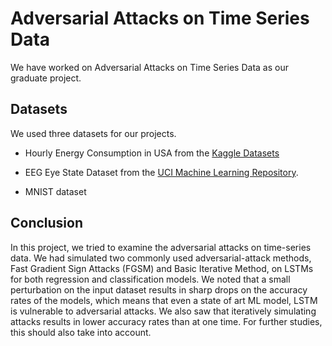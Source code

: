 # Adversarial Attacks on Time Series Data

We have worked on Adversarial Attacks on Time Series Data as our graduate project.

## Datasets 
We used three datasets for our projects.

* Hourly Energy Consumption in USA from the [Kaggle Datasets](https://www.kaggle.com/robikscube/hourly-energy-consumption)

* EEG Eye State Dataset from the [UCI Machine Learning Repository](http://archive.ics.uci.edu/ml/datasets/EEG+Eye+State).

* MNIST dataset

## Conclusion
In this project, we tried to examine the adversarial attacks on time-series data. We had simulated two commonly used
adversarial-attack methods, Fast Gradient Sign Attacks (FGSM) and Basic Iterative Method, on LSTMs for both regression
and classification models. We noted that a small perturbation on the input dataset results in sharp
drops on the accuracy rates of the models, which means that even a state of art ML model, LSTM is vulnerable to
adversarial attacks. We also saw that iteratively simulating attacks results in lower accuracy rates than at
one time. For further studies, this should also take into account.
